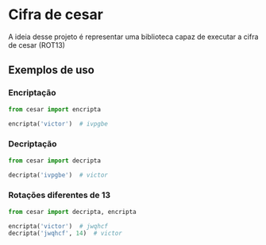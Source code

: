 # Cifra de cesar

A ideia desse projeto é representar uma biblioteca capaz de executar a cifra de cesar (ROT13)

## Exemplos de uso

### Encriptação

```python
from cesar import encripta

encripta('victor')  # ivpgbe
```

### Decriptação
```python
from cesar import decripta

decripta('ivpgbe')  # victor
```

### Rotações diferentes de 13
```python
from cesar import decripta, encripta

encripta('victor')  # jwqhcf
decripta('jwqhcf', 14)  # victor
```